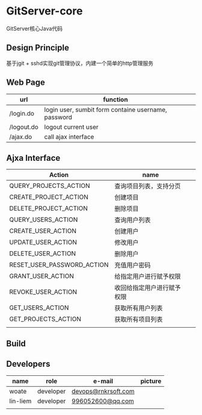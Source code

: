 # GitServer-core
GitServer核心Java代码
## Design Principle
基于jgit + sshd实现git管理协议，内建一个简单的http管理服务

## Web Page

| url        | function                                            |      |
| ---------- | --------------------------------------------------- | ---- |
| /login.do  | login user, sumbit form containe username, password |      |
| /logout.do | logout current user                                 |      |
| /ajax.do   | call ajax interface                                 |      |



## Ajxa Interface

| Action                     | name                       |      |
| -------------------------- | -------------------------- | ---- |
| QUERY_PROJECTS_ACTION      | 查询项目列表，支持分页     |      |
| CREATE_PROJECT_ACTION      | 创建项目                   |      |
| DELETE_PROJECT_ACTION      | 删除项目                   |      |
| QUERY_USERS_ACTION         | 查询用户列表               |      |
| CREATE_USER_ACTION         | 创建用户                   |      |
| UPDATE_USER_ACTION         | 修改用户                   |      |
| DELETE_USER_ACTION         | 删除用户                   |      |
| RESET_USER_PASSWORD_ACTION | 充值用户密码               |      |
| GRANT_USER_ACTION          | 给指定用户进行赋予权限     |      |
| REVOKE_USER_ACTION         | 收回给指定用户进行赋予权限 |      |
| GET_USERS_ACTION           | 获取所有用户列表           |      |
| GET_PROJECTS_ACTION        | 获取所有项目列表           |      |
|                            |                            |      |



## Build


## Developers

| name     | role      | e-mail                                      | picture |
| -------- | --------- | ------------------------------------------- | ------- |
| woate    | developer | devops@rnkrsoft.com                         |         |
| lin-liem | developer | 996052600@qq.com |         |
|          |           |                                             |         |

